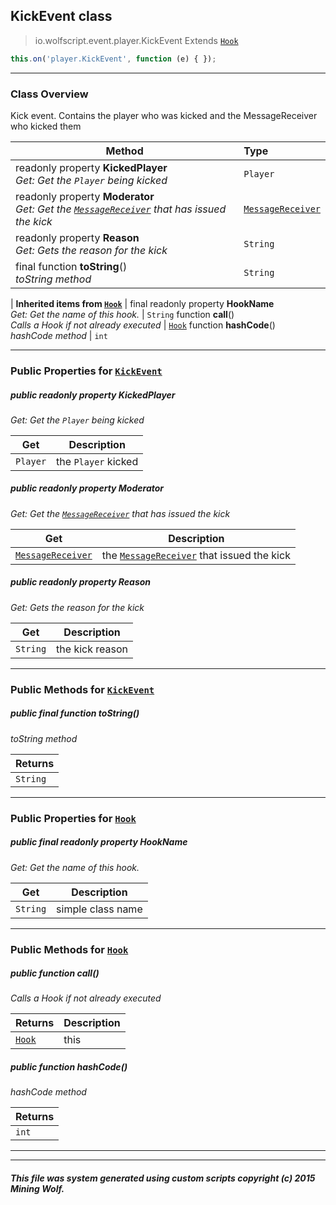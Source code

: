 ## KickEvent __class__

>io.wolfscript.event.player.KickEvent
>Extends [`Hook`](../Hook.md)
``` javascript
this.on('player.KickEvent', function (e) { });
```


---

### Class Overview

Kick event. Contains the player who was kicked and the MessageReceiver who kicked them

Method | Type   
--- | :--- 
 readonly property __KickedPlayer__ <br> _Get: Get the `Player` being kicked_ | `Player`
 readonly property __Moderator__ <br> _Get: Get the [`MessageReceiver`](../../chat/MessageReceiver.md) that has issued the kick_ | [`MessageReceiver`](../../chat/MessageReceiver.md)
 readonly property __Reason__ <br> _Get: Gets the reason for the kick_ | `String`
final function __toString__() <br> _toString method_ | `String`
 |
__Inherited items from [`Hook`](../Hook.md)__ |
final readonly property __HookName__ <br> _Get: Get the name of this hook._ | `String`
 function __call__() <br> _Calls a Hook if not already executed_ | [`Hook`](../Hook.md)
 function __hashCode__() <br> _hashCode method_ | `int`





---


### Public Properties for [`KickEvent`](KickEvent.md)

##### <a id='kickedplayer'></a>public  readonly property __KickedPlayer__

_Get: Get the `Player` being kicked_

Get | Description
--- | --- 
`Player` | the `Player` kicked



##### <a id='moderator'></a>public  readonly property __Moderator__

_Get: Get the [`MessageReceiver`](../../chat/MessageReceiver.md) that has issued the kick_

Get | Description
--- | --- 
[`MessageReceiver`](../../chat/MessageReceiver.md) | the [`MessageReceiver`](../../chat/MessageReceiver.md) that issued the kick



##### <a id='reason'></a>public  readonly property __Reason__

_Get: Gets the reason for the kick_

Get | Description
--- | --- 
`String` | the kick reason



---

### Public Methods for [`KickEvent`](KickEvent.md)

##### <a id='tostring'></a>public final function __toString__()

_toString method_

Returns | 
--- | 
`String` |


---

### Public Properties for [`Hook`](../Hook.md)

##### <a id='hookname'></a>public final readonly property __HookName__

_Get: Get the name of this hook._

Get | Description
--- | --- 
`String` | simple class name



---

### Public Methods for [`Hook`](../Hook.md)

##### <a id='call'></a>public  function __call__()

_Calls a Hook if not already executed_

Returns | Description
--- | --- 
[`Hook`](../Hook.md) | this


##### <a id='hashcode'></a>public  function __hashCode__()

_hashCode method_

Returns | 
--- | 
`int` |


---


---


##### This file was system generated using custom scripts copyright (c) 2015 Mining Wolf.
	

